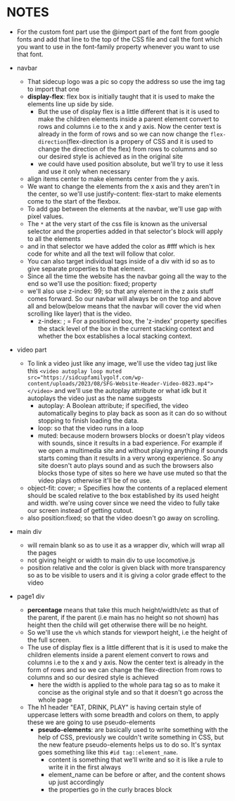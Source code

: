 # NOTES

- For the custom font part use the @import part of the font from google fonts and add that line to the top of the CSS file and call the font which you want to use in the font-family property whenever you want to use that font.
- navbar
  - That sidecup logo was a pic so copy the address so use the img tag to import that one
  - **display-flex**: flex box is initially taught that it is used to make the elements line up side by side.
    - But the use of display flex is a little different that is it is used to make the children elements inside a parent element convert to rows and columns i.e to the x and y axis. Now the center text is already in the form of rows and so we can now change the `flex-direction`(flex-direction is a propery of CSS and it is used to change the direction of the flex) from rows to columns and so our desired style is achieved as in the original site
    - we could have used position absolute, but we'll try to use it less and use it only when necessary
  - align items center to make elements center from the y axis.
  - We want to change the elements from the x axis and they aren't in the center, so we'll use justify-content: flex-start to make elements come to the start of the flexbox.
  - To add gap between the elements at the navbar, we'll use gap with pixel values.
  - The `*` at the very start of the css file is known as the universal selector and the properties added in that selector's block will apply to all the elements
  - and in that selector we have added the color as #fff which is hex code for white and all the text will follow that color.
  - You can also target individual tags inside of a div with id so as to give separate properties to that element.
  - Since all the time the website has the navbar going all the way to the end so we'll use the position: fixed; property
  - we'll also use z-index: 99; so that any element in the z axis stuff comes forward. So our navbar will always be on the top and above all and below(below means that the navbar will cover the vid when scrolling like layer) that is the video.
    - z-index: ; = For a positioned box, the 'z-index' property specifies the stack level of the box in the current stacking context and whether the box establishes a local stacking context.

- video part
  - To link a video just like any image, we'll use the video tag just like this `<video autoplay loop muted src="https://sidcupfamilygolf.com/wp-content/uploads/2023/08/SFG-Website-Header-Video-0823.mp4"></video>` and we'll use the autoplay attribute or what idk but it autoplays the video just as the name suggests
    - autoplay: A Boolean attribute; if specified, the video automatically begins to play back as soon as it can do so without stopping to finish loading the data.
    - loop: so that the video runs in a loop
    - muted: because modern browsers blocks or doesn't play videos with sounds, since it results in a bad experience. For example if we open a multimedia site and without playing anything if sounds starts coming than it results in a very wrong experience. So any site doesn't auto plays sound and as such the browsers also blocks those type of sites so here we have use muted so that the video plays otherwise it'll be of no use.
  - object-fit: cover; = Specifies how the contents of a replaced element should be scaled relative to the box established by its used height and width. we're using cover since we need the video to fully take our screen instead of getting cutout.
  - also position:fixed; so that the video doesn't go away on scrolling.

- main div
  - will remain blank so as to use it as a wrapper div, which will wrap all the pages
  - not giving height or width to main div to use locomotive.js
  - position relative and the color is given black with more transparency so as to be visible to users and it is giving a color grade effect to the video

- page1 div
  - **percentage** means that take this much height/width/etc as that of the parent, if the parent (i.e main has no height so not shown) has height then the child will get otherwise there will be no height.
  - So we'll use the `vh` which stands for viewport height, i.e the height of the full screen.
  - The use of display flex is a little different that is it is used to make the children elements inside a parent element convert to rows and columns i.e to the x and y axis. Now the center text is already in the form of rows and so we can change the flex-direction from rows to columns and so our desired style is achieved
	- here the width is applied to the whole para tag so as to make it concise as the original style and so that it doesn't go across the whole page
  - The h1 header "EAT, DRINK, PLAY" is having certain style of uppercase letters with some breadth and colors on them, to apply these we are going to use pseudo-elements
    - **pseudo-elements**: are basically used to write something with the help of CSS, previously we couldn't write something in CSS, but the new feature pseudo-elements helps us to do so. It's syntax goes something like this `#id tag::element_name`.
      - content is something that we'll write and so it is like a rule to write it in the first always
      - element_name can be before or after, and the content shows up just accordingly
      - the properties go in the curly braces block
